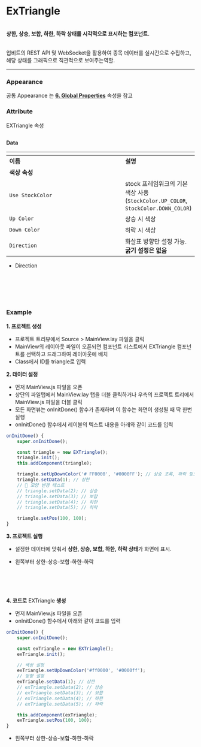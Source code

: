 # ExTriangle

<figure><img src="../../.gitbook/assets/스크린샷 2025-07-02 100558.png" alt=""><figcaption></figcaption></figure>

**상한, 상승, 보합, 하한, 하락 상태를 시각적으로 표시하는 컴포넌트.**

\
업비트의 REST API 및 WebSocket을 활용하여 종목 데이터를 실시간으로 수집하고, 해당 상태를 그래픽으로 직관적으로 보여주는역할.

***

### Appearance

공통 Appearance 는 [**6. Global Properties**](<../../Guide for SpiderGen/06  SpiderGen Editor/04  Properties Pane/02 Appearence.md>) 속성을 참고

### Attribute

EXTriangle 속성

<figure><img src="../../.gitbook/assets/스크린샷 2025-06-30 085048.png" alt=""><figcaption></figcaption></figure>

**Data**

<table data-header-hidden><thead><tr><th width="361"></th><th></th></tr></thead><tbody><tr><td><strong>이름</strong></td><td><strong>설명</strong></td></tr><tr><td><strong>색상 속성</strong></td><td></td></tr><tr><td><code>Use StockColor</code></td><td>stock 프레임워크의 기본 색상 사용 (<code>StockColor.UP_COLOR</code>, <code>StockColor.DOWN_COLOR</code>)</td></tr><tr><td><code>Up Color</code></td><td>상승 시 색상</td></tr><tr><td><code>Down Color</code></td><td>하락 시 색상</td></tr><tr><td><code>Direction</code></td><td>화살표 방향만 설정 가능. <strong>굵기 설정은 없음</strong></td></tr></tbody></table>



* Direction

<div><figure><img src="../../.gitbook/assets/스크린샷 2025-07-02 084535.png" alt=""><figcaption></figcaption></figure> <figure><img src="../../.gitbook/assets/스크린샷 2025-07-02 084611.png" alt=""><figcaption></figcaption></figure></div>

<div><figure><img src="../../.gitbook/assets/스크린샷 2025-07-02 084618 (1).png" alt=""><figcaption></figcaption></figure> <figure><img src="../../.gitbook/assets/스크린샷 2025-07-02 084625.png" alt=""><figcaption></figcaption></figure></div>

<div><figure><img src="../../.gitbook/assets/스크린샷 2025-07-02 084633.png" alt=""><figcaption></figcaption></figure> <figure><img src="../../.gitbook/assets/스크린샷 2025-07-02 084642.png" alt=""><figcaption></figcaption></figure></div>

### Example

**1. 프로젝트 생성**

* 프로젝트 트리뷰에서 Source > MainView.lay 파일을 클릭
* MainView의 레이아웃 파일이 오픈되면 컴포넌트 리스트에서 EXTriangle 컴포넌트를 선택하고 드래그하여 레이아웃에 배치
* Class에서 ID를 triangle로 입력

**2. 데이터 설정**

* 먼저 MainView.js 파일을 오픈
* 상단의 파일탭에서 MainView.lay 탭을 더블 클릭하거나 우측의 프로젝트 트리에서 MainView.js 파일을 더블 클릭
* 모든 화면뷰는 onInitDone() 함수가 존재하며 이 함수는 화면이 생성될 때 딱 한번 실행
* onInitDone() 함수에서 레이블의 텍스트 내용을 아래와 같이 코드를 입력

```javascript
onInitDone() {
    super.onInitDone();

    const triangle = new EXTriangle();
    triangle.init();
    this.addComponent(triangle);

    triangle.setUpDownColor('# FF0000', '#0000FF'); // 상승 초록, 하락 핑크
    triangle.setData(1); // 상한
    // 🔺 모양 변경 테스트
    // triangle.setData(2); // 상승
    // triangle.setData(3); // 보합
    // triangle.setData(4); // 하한
    // triangle.setData(5); // 하락

    triangle.setPos(100, 100);
}
```

**3. 프로젝트 실행**

* 설정한 데이터에 맞춰서 **상한, 상승, 보합, 하한, 하락 상태**가 화면에 표시.



* 왼쪽부터 상한-상승-보합-하한-하락

<div><figure><img src="../../.gitbook/assets/스크린샷 2025-07-02 094257.png" alt=""><figcaption></figcaption></figure> <figure><img src="../../.gitbook/assets/스크린샷 2025-07-02 094341.png" alt=""><figcaption></figcaption></figure> <figure><img src="../../.gitbook/assets/스크린샷 2025-07-02 094712.png" alt=""><figcaption></figcaption></figure> <figure><img src="../../.gitbook/assets/스크린샷 2025-07-02 094757.png" alt=""><figcaption></figcaption></figure> <figure><img src="../../.gitbook/assets/스크린샷 2025-07-02 094830.png" alt=""><figcaption></figcaption></figure></div>



**4. 코드로** EXTriangle **생성**

* 먼저 MainView.js 파일을 오픈
* onInitDone() 함수에서 아래와 같이 코드를 입력

```javascript
onInitDone() {
    super.onInitDone();

    const exTriangle = new EXTriangle();
    exTriangle.init();

    // 색상 설정
    exTriangle.setUpDownColor('#ff0000', '#0000ff');
    // 방향 설정
    exTriangle.setData(1); // 상한
    // exTriangle.setData(2); // 상승
    // exTriangle.setData(3); // 보합
    // exTriangle.setData(4); // 하한
    // exTriangle.setData(5); // 하락

    this.addComponent(exTriangle);
    exTriangle.setPos(100, 100);
}
```



* 왼쪽부터 상한-상승-보합-하한-하락

<div><figure><img src="../../.gitbook/assets/스크린샷 2025-07-02 094257 (2).png" alt=""><figcaption></figcaption></figure> <figure><img src="../../.gitbook/assets/스크린샷 2025-07-02 094341 (2).png" alt=""><figcaption></figcaption></figure> <figure><img src="../../.gitbook/assets/스크린샷 2025-07-02 094712 (2).png" alt=""><figcaption></figcaption></figure> <figure><img src="../../.gitbook/assets/스크린샷 2025-07-02 094757 (2).png" alt=""><figcaption></figcaption></figure> <figure><img src="../../.gitbook/assets/스크린샷 2025-07-02 094830 (2).png" alt=""><figcaption></figcaption></figure></div>

